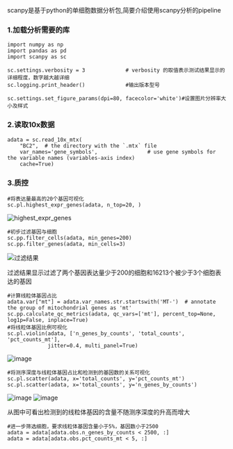 scanpy是基于python的单细胞数据分析包,简要介绍使用scanpy分析的pipeline
### 1.加载分析需要的库
```
import numpy as np
import pandas as pd
import scanpy as sc

sc.settings.verbosity = 3             # verbosity 的取值表示测试结果显示的详细程度，数字越大越详细
sc.logging.print_header()             #输出版本型号

sc.settings.set_figure_params(dpi=80, facecolor='white')#设置图片分辨率大小及样式
```

### 2.读取10x数据
```
adata = sc.read_10x_mtx(
    "BC2",  # the directory with the `.mtx` file
    var_names='gene_symbols',                # use gene symbols for the variable names (variables-axis index)
    cache=True) 
```

### 3.质控
```
#将表达量最高的20个基因可视化
sc.pl.highest_expr_genes(adata, n_top=20, )

```
![highest_expr_genes](https://user-images.githubusercontent.com/112565216/188308530-8a2cd3c3-bc78-40f0-a02c-32597928ed4a.png)

```
#初步过滤基因与细胞
sc.pp.filter_cells(adata, min_genes=200)
sc.pp.filter_genes(adata, min_cells=3)
```
![过滤结果](https://user-images.githubusercontent.com/112565216/188308593-5ef958ba-8a61-474c-b6d4-7306d1af0770.png)

过滤结果显示过滤了两个基因表达量少于200的细胞和16213个被少于3个细胞表达的基因

```
#计算线粒体基因占比
adata.var["mt"] = adata.var_names.str.startswith('MT-')  # annotate the group of mitochondrial genes as 'mt'
sc.pp.calculate_qc_metrics(adata, qc_vars=['mt'], percent_top=None, log1p=False, inplace=True)
#将线粒体基因比例可视化
sc.pl.violin(adata, ['n_genes_by_counts', 'total_counts', 'pct_counts_mt'],
             jitter=0.4, multi_panel=True)
```

![image](https://user-images.githubusercontent.com/112565216/188308631-d44f694b-fb56-4d76-965c-4076b38be6fb.png)

```
#将测序深度与线粒体基因占比和检测到的基因数的关系可视化
sc.pl.scatter(adata, x='total_counts', y='pct_counts_mt')
sc.pl.scatter(adata, x='total_counts', y='n_genes_by_counts')
```

![image](https://user-images.githubusercontent.com/112565216/188308789-ef499ae4-56f8-4a27-a653-aa27226d590d.png)
![image](https://user-images.githubusercontent.com/112565216/188308810-16341b21-5d0b-4d8c-abd6-1954bc7bf11f.png)

从图中可看出检测到的线粒体基因的含量不随测序深度的升高而增大
```
#进一步筛选细胞，要求线粒体基因含量小于5%，基因数小于2500
adata = adata[adata.obs.n_genes_by_counts < 2500, :]
adata = adata[adata.obs.pct_counts_mt < 5, :]

```
